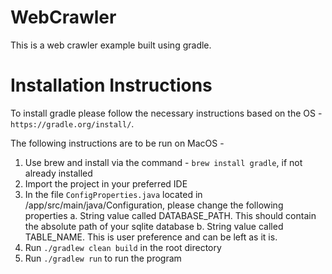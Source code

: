 # WebCrawler
 
This is a web crawler example built using gradle.

# Installation Instructions

To install gradle please follow the necessary instructions based on the OS - `https://gradle.org/install/`. 

The following instructions are to be run on MacOS - 
1. Use brew and install via the command - `brew install gradle`, if not already installed
2. Import the project in your preferred IDE
3. In the file `ConfigProperties.java` located in /app/src/main/java/Configuration, please change the following properties 
   a. String value called DATABASE_PATH. This should contain the absolute path of your sqlite database
   b. String value called TABLE_NAME. This is user preference and can be left as it is.
5. Run `./gradlew clean build` in the root directory
6. Run `./gradlew run` to run the program
